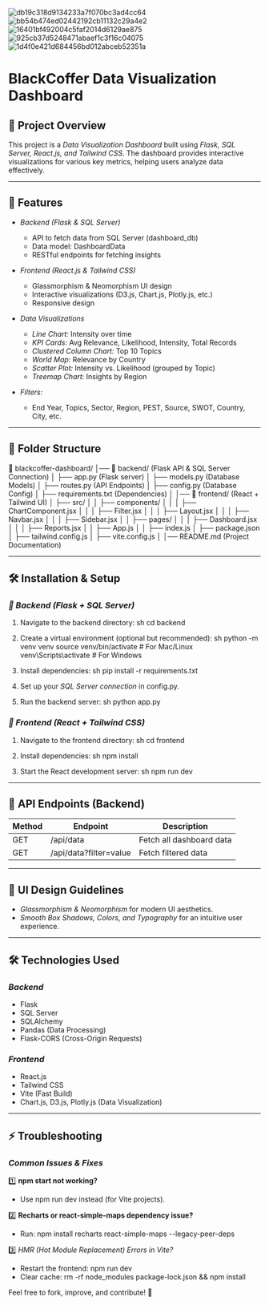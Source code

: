 ![db19c318d9134233a7f070bc3ad4cc64](https://github.com/user-attachments/assets/1ce5d294-73de-4e26-b281-e561754257f2)
![bb54b474ed02442192cb11132c29a4e2](https://github.com/user-attachments/assets/d3b48b3a-ac1b-4c52-8459-044f2b9391e9)
![16401bf492004c5faf2014d6129ae875](https://github.com/user-attachments/assets/06782132-6ff4-43cb-a628-1e27b845a858)
![925cb37d5248471abaef1c3f16c04075](https://github.com/user-attachments/assets/54f9ed18-5d4a-49ff-b9a9-97f75e2f105c)
![1d4f0e421d684456bd012abceb52351a](https://github.com/user-attachments/assets/b7af5df2-8db8-4f72-bb47-2fec49aaff07)
# BlackCoffer Data Visualization Dashboard

## 📌 Project Overview
This project is a *Data Visualization Dashboard* built using *Flask, SQL Server, React.js, and Tailwind CSS*. The dashboard provides interactive visualizations for various key metrics, helping users analyze data effectively.

---

## 🚀 Features
- *Backend (Flask & SQL Server)*
  - API to fetch data from SQL Server (dashboard_db)
  - Data model: DashboardData
  - RESTful endpoints for fetching insights
  
- *Frontend (React.js & Tailwind CSS)*
  - Glassmorphism & Neomorphism UI design
  - Interactive visualizations (D3.js, Chart.js, Plotly.js, etc.)
  - Responsive design

- *Data Visualizations*
  - *Line Chart:* Intensity over time
  - *KPI Cards:* Avg Relevance, Likelihood, Intensity, Total Records
  - *Clustered Column Chart:* Top 10 Topics
  - *World Map:* Relevance by Country
  - *Scatter Plot:* Intensity vs. Likelihood (grouped by Topic)
  - *Treemap Chart:* Insights by Region

- *Filters:*
  - End Year, Topics, Sector, Region, PEST, Source, SWOT, Country, City, etc.

---

## 📂 Folder Structure

📁 blackcoffer-dashboard/
│── 📂 backend/ (Flask API & SQL Server Connection)
│    ├── app.py (Flask server)
│    ├── models.py (Database Models)
│    ├── routes.py (API Endpoints)
│    ├── config.py (Database Config)
│    ├── requirements.txt (Dependencies)
│
│── 📂 frontend/ (React + Tailwind UI)
│    ├── src/
│    │   ├── components/
│    │   │   ├── ChartComponent.jsx
│    │   │   ├── Filter.jsx
│    │   │   ├── Layout.jsx
│    │   │   ├── Navbar.jsx
│    │   │   ├── Sidebar.jsx
│    │   ├── pages/
│    │   │   ├── Dashboard.jsx
│    │   │   ├── Reports.jsx
│    │   ├── App.js
│    │   ├── index.js
│    ├── package.json
│    ├── tailwind.config.js
│    ├── vite.config.js
│
│── README.md (Project Documentation)


---

## 🛠 Installation & Setup

### *🔹 Backend (Flask + SQL Server)*
1. Navigate to the backend directory:
   sh
   cd backend
   
2. Create a virtual environment (optional but recommended):
   sh
   python -m venv venv
   source venv/bin/activate  # For Mac/Linux
   venv\Scripts\activate     # For Windows
   
3. Install dependencies:
   sh
   pip install -r requirements.txt
   
4. Set up your *SQL Server connection* in config.py.
5. Run the backend server:
   sh
   python app.py
   

### *🔹 Frontend (React + Tailwind CSS)*
1. Navigate to the frontend directory:
   sh
   cd frontend
   
2. Install dependencies:
   sh
   npm install
   
3. Start the React development server:
   sh
   npm run dev
   

---

## 🔗 API Endpoints (Backend)
| Method | Endpoint  | Description |
|--------|----------|-------------|
| GET    | /api/data | Fetch all dashboard data |
| GET    | /api/data?filter=value | Fetch filtered data |

---

## 🎨 UI Design Guidelines
- *Glassmorphism & Neomorphism* for modern UI aesthetics.
- *Smooth Box Shadows, Colors, and Typography* for an intuitive user experience.

---

## 🛠 Technologies Used
### *Backend*
- Flask
- SQL Server
- SQLAlchemy
- Pandas (Data Processing)
- Flask-CORS (Cross-Origin Requests)

### *Frontend*
- React.js
- Tailwind CSS
- Vite (Fast Build)
- Chart.js, D3.js, Plotly.js (Data Visualization)

---

## ⚡ Troubleshooting
### *Common Issues & Fixes*
1️⃣ **npm start not working?**
- Use npm run dev instead (for Vite projects).

2️⃣ **Recharts or react-simple-maps dependency issue?**
- Run: npm install recharts react-simple-maps --legacy-peer-deps

3️⃣ *HMR (Hot Module Replacement) Errors in Vite?*
- Restart the frontend: npm run dev
- Clear cache: rm -rf node_modules package-lock.json && npm install


Feel free to fork, improve, and contribute! 🚀
